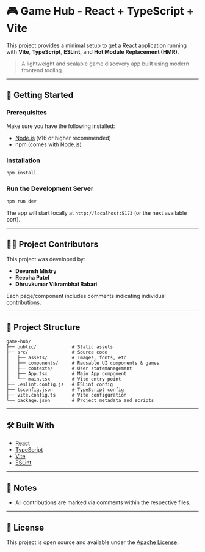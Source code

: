 # 🎮 Game Hub - React + TypeScript + Vite

This project provides a minimal setup to get a React application running with **Vite**, **TypeScript**, **ESLint**, and **Hot Module Replacement (HMR)**.

> A lightweight and scalable game discovery app built using modern frontend tooling.

---

## 🚀 Getting Started

### Prerequisites
Make sure you have the following installed:

- [Node.js](https://nodejs.org/) (v16 or higher recommended)
- npm (comes with Node.js)

### Installation

```bash
npm install
```

### Run the Development Server

```bash
npm run dev
```

The app will start locally at `http://localhost:5173` (or the next available port).

---

## 👨‍💻 Project Contributors

This project was developed by:

- **Devansh Mistry**
- **Reecha Patel**
- **Dhruvkumar Vikrambhai Rabari**

Each page/component includes comments indicating individual contributions.

---

## 📁 Project Structure

```
game-hub/
├── public/             # Static assets
├── src/                # Source code
│   ├── assets/         # Images, fonts, etc.
│   ├── components/     # Reusable UI components & games 
│   ├── contexts/       # User statemanagement
│   ├── App.tsx         # Main App component
│   └── main.tsx        # Vite entry point
├── .eslint.config.js   # ESLint config
├── tsconfig.json       # TypeScript config
├── vite.config.ts      # Vite configuration
└── package.json        # Project metadata and scripts
```

---

## 🛠️ Built With

- [React](https://reactjs.org/)
- [TypeScript](https://www.typescriptlang.org/)
- [Vite](https://vitejs.dev/)
- [ESLint](https://eslint.org/)

---

## 📌 Notes

- All contributions are marked via comments within the respective files.

---

## 📄 License

This project is open source and available under the [Apache License](LICENSE).
